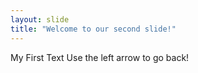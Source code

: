 ```yaml
---
layout: slide
title: "Welcome to our second slide!"
---
```

My First Text
Use the left arrow to go back!
